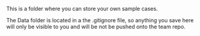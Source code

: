 This is a folder where you can store your own sample cases.

The Data folder is located in a the .gitignore file, so anything you save here
will only be visible to you and will be not be pushed onto the team repo.